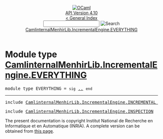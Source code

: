<!-- ((! set title API !)) ((! set documentation !)) ((! set api !)) ((! set nobreadcrumb !)) -->
<div class="api"><header><nav class="toc brand"><a class="brand" href="https://ocaml.org/"><img src="colour-logo-gray.svg" class="svg" alt="OCaml"></a></nav><nav class="toc"><div class="toc_version"><a href="/docs" id="version-select">API Version 4.10</a></div><a href="index.html">&lt; General Index</a><div class="api_search"><input type="text" name="apisearch" id="api_search" oninput="mySearch(false);" onkeypress="this.oninput();" onclick="this.oninput();" onpaste="this.oninput();">
<img src="search_icon.svg" alt="Search" class="svg" onclick="mySearch(false)"></div>
<div id="search_results"></div><div class="toc_title"><a href="#top">CamlinternalMenhirLib.IncrementalEngine.EVERYTHING</a></div><ul></ul></nav></header>

<h1>Module type <a href="type_CamlinternalMenhirLib.IncrementalEngine.EVERYTHING.html">CamlinternalMenhirLib.IncrementalEngine.EVERYTHING</a></h1>

<pre><span id="MODULETYPEEVERYTHING"><span class="keyword">module type</span> EVERYTHING</span> = <code class="code"><span class="keyword">sig</span></code> <a href="CamlinternalMenhirLib.IncrementalEngine.EVERYTHING.html">..</a> <code class="code"><span class="keyword">end</span></code></pre><hr width="100%">

<pre><span class="keyword">include</span> <a href="CamlinternalMenhirLib.IncrementalEngine.INCREMENTAL_ENGINE.html">CamlinternalMenhirLib.IncrementalEngine.INCREMENTAL_ENGINE</a></pre>

<pre><span class="keyword">include</span> <a href="CamlinternalMenhirLib.IncrementalEngine.INSPECTION.html">CamlinternalMenhirLib.IncrementalEngine.INSPECTION</a></pre>

<div class="copyright">The present documentation is copyright Institut National de Recherche en Informatique et en Automatique (INRIA). A complete version can be obtained from <a href="http://caml.inria.fr/pub/docs/manual-ocaml/">this page</a>.</div></div>